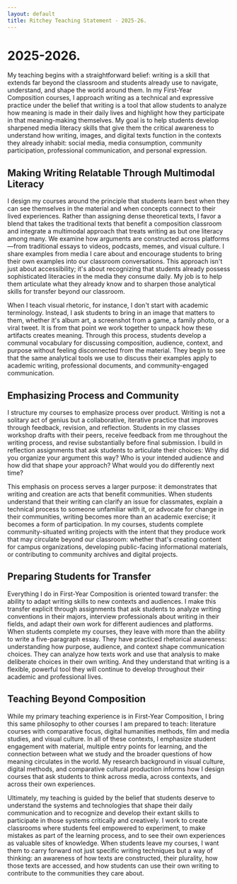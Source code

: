 ```yaml
---
layout: default
title: Ritchey Teaching Statement - 2025-26.
---
```

# 2025-2026.
My teaching begins with a straightforward belief: writing is a skill that extends far beyond the classroom and students already use to navigate, understand, and shape the world around them. In my First-Year Composition courses, I approach writing as a technical and expressive practice under the belief that writing is a tool that allow students to analyze how meaning is made in their daily lives and highlight how they participate in that meaning-making themselves. My goal is to help students develop sharpened media literacy skills that give them the critical awareness to understand how writing, images, and digital texts function in the contexts they already inhabit: social media, media consumption, community participation, professional communication, and personal expression.
## Making Writing Relatable Through Multimodal Literacy
I design my courses around the principle that students learn best when they can see themselves in the material and when concepts connect to their lived experiences. Rather than assigning dense theoretical texts, I favor a blend that takes the traditional texts that benefit a composition classroom and integrate a multimodal approach that treats writing as but one literacy among many. We examine how arguments are constructed across platforms—from traditional essays to videos, podcasts, memes, and visual culture. I share examples from media I care about and encourage students to bring their own examples into our classroom conversations. This approach isn't just about accessibility; it's about recognizing that students already possess sophisticated literacies in the media they consume daily. My job is to help them articulate what they already know and to sharpen those analytical skills for transfer beyond our classroom.

When I teach visual rhetoric, for instance, I don't start with academic terminology. Instead, I ask students to bring in an image that matters to them, whether it's album art, a screenshot from a game, a family photo, or a viral tweet. It is from that point we work together to unpack how these artifacts creates meaning. Through this process, students develop a communal vocabulary for discussing composition, audience, context, and purpose without feeling disconnected from the material. They begin to see that the same analytical tools we use to discuss their examples apply to academic writing, professional documents, and community-engaged communication.
## Emphasizing Process and Community
I structure my courses to emphasize process over product. Writing is not a solitary act of genius but a collaborative, iterative practice that improves through feedback, revision, and reflection. Students in my classes workshop drafts with their peers, receive feedback from me throughout the writing process, and revise substantially before final submission. I build in reflection assignments that ask students to articulate their choices: Why did you organize your argument this way? Who is your intended audience and how did that shape your approach? What would you do differently next time?

This emphasis on process serves a larger purpose: it demonstrates that writing and creation are acts that benefit communities. When students understand that their writing can clarify an issue for classmates, explain a technical process to someone unfamiliar with it, or advocate for change in their communities, writing becomes more than an academic exercise; it becomes a form of participation. In my courses, students complete community-situated writing projects with the intent that they produce work that may circulate beyond our classroom: whether that's creating content for campus organizations, developing public-facing informational materials, or contributing to community archives and digital projects.
## Preparing Students for Transfer
Everything I do in First-Year Composition is oriented toward transfer: the ability to adapt writing skills to new contexts and audiences. I make this transfer explicit through assignments that ask students to analyze writing conventions in their majors, interview professionals about writing in their fields, and adapt their own work for different audiences and platforms. When students complete my courses, they leave with more than the ability to write a five-paragraph essay. They have practiced rhetorical awareness: understanding how purpose, audience, and context shape communication choices. They can analyze how texts work and use that analysis to make deliberate choices in their own writing. And they understand that writing is a flexible, powerful tool they will continue to develop throughout their academic and professional lives.
## Teaching Beyond Composition
While my primary teaching experience is in First-Year Composition, I bring this same philosophy to other courses I am prepared to teach: literature courses with comparative focus, digital humanities methods, film and media studies, and visual culture. In all of these contexts, I emphasize student engagement with material, multiple entry points for learning, and the connection between what we study and the broader questions of how meaning circulates in the world. My research background in visual culture, digital methods, and comparative cultural production informs how I design courses that ask students to think across media, across contexts, and across their own experiences.

Ultimately, my teaching is guided by the belief that students deserve to understand the systems and technologies that shape their daily communication and to recognize and develop their extant skills to participate in those systems critically and creatively. I work to create classrooms where students feel empowered to experiment, to make mistakes as part of the learning process, and to see their own experiences as valuable sites of knowledge. When students leave my courses, I want them to carry forward not just specific writing techniques but a way of thinking: an awareness of how texts are constructed, their plurality, how those texts are accessed, and how students can use their own writing to contribute to the communities they care about.